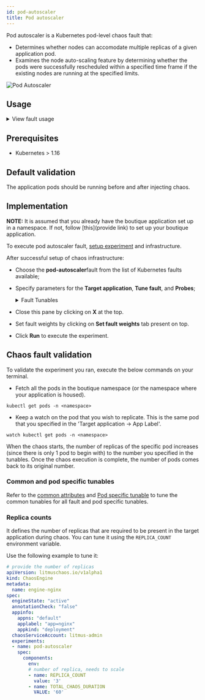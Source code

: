 ```yaml
---
id: pod-autoscaler
title: Pod autoscaler
---
```

Pod autoscaler is a Kubernetes pod-level chaos fault that:
- Determines whether nodes can accomodate multiple replicas of a given application pod.
- Examines the node auto-scaling feature by determining whether the pods were successfully rescheduled within a specified time frame if the existing nodes are running at the specified limits.

![Pod Autoscaler](./static/images/pod-autoscaler.png)

## Usage
<details>
<summary>View fault usage</summary>
<div>
Coming soon.
</div>
</details>

## Prerequisites
- Kubernetes > 1.16

## Default validation
The application pods should be running before and after injecting chaos.

## Implementation

**NOTE:** It is assumed that you already have the boutique application set up in a namespace. If not, follow [this](provide link) to set up your boutique application.

To execute pod autoscaler fault, [setup experiment](provide) and infrastructure.

After successful setup of chaos infrastructure:
* Choose the **pod-autoscaler**fault from the list of Kubernetes faults available;
* Specify parameters for the **Target application**, **Tune fault**, and **Probes**;
    <details>
        <summary> Fault Tunables</summary>
        <h2>Optional Fields</h2>
        <table>
          <tr>
            <th> Variables </th>
            <th> Description </th>
            <th> Notes </th>
          </tr>
          <tr>
            <td> REPLICA_COUNT </td>
            <td> Number of replicas to which you wish to scale. </td>
            <td> <code>NIL</code> </td>
          </tr>
        </table>
        <h2>Optional Fields</h2>
        <table>
          <tr>
            <th> Variables </th>
            <th> Description </th>
            <th> Notes </th>
          </tr>
          <tr>
            <td> TOTAL_CHAOS_DURATION </td>
            <td> Timeout for the chaos fault (in seconds). </td>
            <td> Defaults to 60s </td>
          </tr>
          <tr>
            <td> LIB </td>
            <td> The chaos library used to inject chaos. </td>
            <td> Defaults to <code>litmus</code> </td>
          </tr>
          <tr>
            <td> RAMP_TIME </td>
            <td> Period to wait before and after injecting chaos (in seconds). </td>
            <td> For example, 30s. </td>
          </tr>
        </table>
    </details>

* Close this pane by clicking on **X** at the top.
* Set fault weights by clicking on **Set fault weights** tab present on top. 
* Click **Run** to execute the experiment.


## Chaos fault validation

To validate the experiment you ran, execute the below commands on your terminal. 

* Fetch all the pods in the boutique namespace (or the namespace where your application is housed).
```
kubectl get pods -n <namespace>
```

* Keep a watch on the pod that you wish to replicate. This is the same pod that you specified in the 'Target application -> App Label'.
```
watch kubectl get pods -n <namespace>
```

When the chaos starts, the number of replicas of the specific pod increases (since there is only 1 pod to begin with) to the number you specified in the tunables. Once the chaos execution is complete, the number of pods comes back to its original number. 

### Common and pod specific tunables

Refer to the [common attributes](../../common-tunables-for-all-faults) and [Pod specific tunable](./common-tunables-for-pod-faults) to tune the common tunables for all fault and pod specific tunables.

### Replica counts

It defines the number of replicas that are required to be present in the target application during chaos. You can tune it using the `REPLICA_COUNT` environment variable.

Use the following example to tune it:

[embedmd]:# (./static/manifests/pod-autoscaler/replica-count.yaml yaml)
```yaml
# provide the number of replicas 
apiVersion: litmuschaos.io/v1alpha1
kind: ChaosEngine
metadata:
  name: engine-nginx
spec:
  engineState: "active"
  annotationCheck: "false"
  appinfo:
    appns: "default"
    applabel: "app=nginx"
    appkind: "deployment"
  chaosServiceAccount: litmus-admin
  experiments:
  - name: pod-autoscaler
    spec:
      components:
        env:
        # number of replica, needs to scale
        - name: REPLICA_COUNT
          value: '3'
        - name: TOTAL_CHAOS_DURATION
          VALUE: '60'
```
